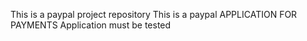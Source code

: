 This is a paypal project repository
This is a paypal APPLICATION FOR PAYMENTS
Application must be tested

